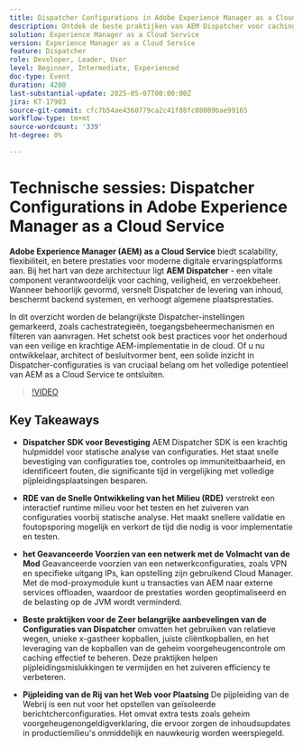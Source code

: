 ```yaml
---
title: Dispatcher Configurations in Adobe Experience Manager as a Cloud Service
description: Ontdek de beste praktijken van AEM Dispatcher voor caching, veiligheid, en prestaties om AEM as a Cloud Service scalability en efficiency te maximaliseren.
solution: Experience Manager as a Cloud Service
version: Experience Manager as a Cloud Service
feature: Dispatcher
role: Developer, Leader, User
level: Beginner, Intermediate, Experienced
doc-type: Event
duration: 4200
last-substantial-update: 2025-05-07T00:00:00Z
jira: KT-17903
source-git-commit: cfc7b54ae4360779ca2c41f88fc08089bae99165
workflow-type: tm+mt
source-wordcount: '339'
ht-degree: 0%

---
```



# Technische sessies: Dispatcher Configurations in Adobe Experience Manager as a Cloud Service

**Adobe Experience Manager (AEM) as a Cloud Service** biedt scalability, flexibiliteit, en betere prestaties voor moderne digitale ervaringsplatforms aan. Bij het hart van deze architectuur ligt **AEM Dispatcher** - een vitale component verantwoordelijk voor caching, veiligheid, en verzoekbeheer. Wanneer behoorlijk gevormd, versnelt Dispatcher de levering van inhoud, beschermt backend systemen, en verhoogt algemene plaatsprestaties.

In dit overzicht worden de belangrijkste Dispatcher-instellingen gemarkeerd, zoals cachestrategieën, toegangsbeheermechanismen en filteren van aanvragen. Het schetst ook best practices voor het onderhoud van een veilige en krachtige AEM-implementatie in de cloud. Of u nu ontwikkelaar, architect of besluitvormer bent, een solide inzicht in Dispatcher-configuraties is van cruciaal belang om het volledige potentieel van AEM as a Cloud Service te ontsluiten.

>[!VIDEO](https://video.tv.adobe.com/v/3457891/?learn=on&enablevpops)

## Key Takeaways

* **Dispatcher SDK voor Bevestiging** AEM Dispatcher SDK is een krachtig hulpmiddel voor statische analyse van configuraties. Het staat snelle bevestiging van configuraties toe, controles op immuniteitbaarheid, en identificeert fouten, die significante tijd in vergelijking met volledige pijpleidingsplaatsingen besparen.

* **RDE van de Snelle Ontwikkeling van het Milieu (RDE)** verstrekt een interactief runtime milieu voor het testen en het zuiveren van configuraties voorbij statische analyse. Het maakt snellere validatie en foutopsporing mogelijk en verkort de tijd die nodig is voor implementatie en testen.

* **het Geavanceerde Voorzien van een netwerk met de Volmacht van de Mod** Geavanceerde voorzien van een netwerkconfiguraties, zoals VPN en specifieke uitgang IPs, kan opstelling zijn gebruikend Cloud Manager. Met de mod-proxymodule kunt u transacties van AEM naar externe services offloaden, waardoor de prestaties worden geoptimaliseerd en de belasting op de JVM wordt verminderd.

* **Beste praktijken voor de Zeer belangrijke aanbevelingen van de Configuraties van Dispatcher** omvatten het gebruiken van relatieve wegen, unieke x-gastheer kopballen, juiste cliëntkopballen, en het leveraging van de kopballen van de geheim voorgeheugencontrole om caching effectief te beheren. Deze praktijken helpen pijpleidingsmislukkingen te vermijden en het zuiveren efficiency te verbeteren.

* **Pijpleiding van de Rij van het Web voor Plaatsing** De pijpleiding van de Webrij is een nut voor het opstellen van geïsoleerde berichtcherconfiguraties. Het omvat extra tests zoals geheim voorgeheugenongeldigverklaring, die ervoor zorgen de inhoudsupdates in productiemilieu&#39;s onmiddellijk en nauwkeurig worden weerspiegeld.